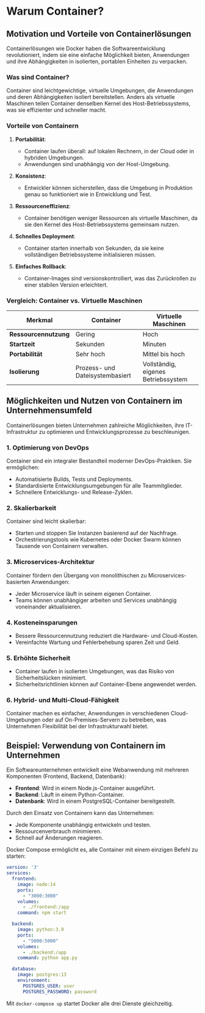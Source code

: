 
# Warum Container?
## Motivation und Vorteile von Containerlösungen

Containerlösungen wie Docker haben die Softwareentwicklung revolutioniert, indem sie eine einfache Möglichkeit bieten, Anwendungen und ihre Abhängigkeiten in isolierten, portablen Einheiten zu verpacken.

### Was sind Container?
Container sind leichtgewichtige, virtuelle Umgebungen, die Anwendungen und deren Abhängigkeiten isoliert bereitstellen. Anders als virtuelle Maschinen teilen Container denselben Kernel des Host-Betriebssystems, was sie effizienter und schneller macht.

### Vorteile von Containern
1. **Portabilität**:
   - Container laufen überall: auf lokalen Rechnern, in der Cloud oder in hybriden Umgebungen.
   - Anwendungen sind unabhängig von der Host-Umgebung.

2. **Konsistenz**:
   - Entwickler können sicherstellen, dass die Umgebung in Produktion genau so funktioniert wie in Entwicklung und Test.

3. **Ressourceneffizienz**:
   - Container benötigen weniger Ressourcen als virtuelle Maschinen, da sie den Kernel des Host-Betriebssystems gemeinsam nutzen.

4. **Schnelles Deployment**:
   - Container starten innerhalb von Sekunden, da sie keine vollständigen Betriebssysteme initialisieren müssen.

5. **Einfaches Rollback**:
   - Container-Images sind versionskontrolliert, was das Zurückrollen zu einer stabilen Version erleichtert.

### Vergleich: Container vs. Virtuelle Maschinen
| Merkmal               | Container                         | Virtuelle Maschinen              |
|-----------------------|-----------------------------------|----------------------------------|
| **Ressourcennutzung** | Gering                           | Hoch                             |
| **Startzeit**         | Sekunden                         | Minuten                          |
| **Portabilität**      | Sehr hoch                        | Mittel bis hoch                  |
| **Isolierung**        | Prozess- und Dateisystembasiert  | Vollständig, eigenes Betriebssystem |

## Möglichkeiten und Nutzen von Containern im Unternehmensumfeld

Containerlösungen bieten Unternehmen zahlreiche Möglichkeiten, ihre IT-Infrastruktur zu optimieren und Entwicklungsprozesse zu beschleunigen.

### 1. **Optimierung von DevOps**
Container sind ein integraler Bestandteil moderner DevOps-Praktiken. Sie ermöglichen:
- Automatisierte Builds, Tests und Deployments.
- Standardisierte Entwicklungsumgebungen für alle Teammitglieder.
- Schnellere Entwicklungs- und Release-Zyklen.

### 2. **Skalierbarkeit**
Container sind leicht skalierbar:
- Starten und stoppen Sie Instanzen basierend auf der Nachfrage.
- Orchestrierungstools wie Kubernetes oder Docker Swarm können Tausende von Containern verwalten.

### 3. **Microservices-Architektur**
Container fördern den Übergang von monolithischen zu Microservices-basierten Anwendungen:
- Jeder Microservice läuft in seinem eigenen Container.
- Teams können unabhängiger arbeiten und Services unabhängig voneinander aktualisieren.

### 4. **Kosteneinsparungen**
- Bessere Ressourcennutzung reduziert die Hardware- und Cloud-Kosten.
- Vereinfachte Wartung und Fehlerbehebung sparen Zeit und Geld.

### 5. **Erhöhte Sicherheit**
- Container laufen in isolierten Umgebungen, was das Risiko von Sicherheitslücken minimiert.
- Sicherheitsrichtlinien können auf Container-Ebene angewendet werden.

### 6. **Hybrid- und Multi-Cloud-Fähigkeit**
Container machen es einfacher, Anwendungen in verschiedenen Cloud-Umgebungen oder auf On-Premises-Servern zu betreiben, was Unternehmen Flexibilität bei der Infrastrukturwahl bietet.

## Beispiel: Verwendung von Containern im Unternehmen
Ein Softwareunternehmen entwickelt eine Webanwendung mit mehreren Komponenten (Frontend, Backend, Datenbank):
- **Frontend**: Wird in einem Node.js-Container ausgeführt.
- **Backend**: Läuft in einem Python-Container.
- **Datenbank**: Wird in einem PostgreSQL-Container bereitgestellt.

Durch den Einsatz von Containern kann das Unternehmen:
- Jede Komponente unabhängig entwickeln und testen.
- Ressourcenverbrauch minimieren.
- Schnell auf Änderungen reagieren.

Docker Compose ermöglicht es, alle Container mit einem einzigen Befehl zu starten:
```yaml
version: '3'
services:
  frontend:
    image: node:14
    ports:
      - "3000:3000"
    volumes:
      - ./frontend:/app
    command: npm start

  backend:
    image: python:3.9
    ports:
      - "5000:5000"
    volumes:
      - ./backend:/app
    command: python app.py

  database:
    image: postgres:13
    environment:
      POSTGRES_USER: user
      POSTGRES_PASSWORD: password
```
Mit `docker-compose up` startet Docker alle drei Dienste gleichzeitig.
